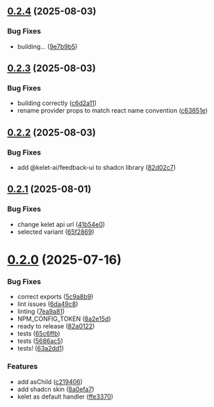 ## [0.2.4](https://github.com/kelet-ai/feedback-ui/compare/v0.2.3...v0.2.4) (2025-08-03)

### Bug Fixes

- building... ([9e7b9b5](https://github.com/kelet-ai/feedback-ui/commit/9e7b9b55687a8af527e902b4535f79a8c38cc053))

## [0.2.3](https://github.com/kelet-ai/feedback-ui/compare/v0.2.2...v0.2.3) (2025-08-03)

### Bug Fixes

- building correctly ([c6d2a11](https://github.com/kelet-ai/feedback-ui/commit/c6d2a119d2c6e34a4eb2d7972b7f7b42a66883ff))
- rename provider props to match react name convention ([c63651e](https://github.com/kelet-ai/feedback-ui/commit/c63651ec53e1a22cb9d9c4d5cc79957b7fc684e8))

## [0.2.2](https://github.com/kelet-ai/feedback-ui/compare/v0.2.1...v0.2.2) (2025-08-03)

### Bug Fixes

- add @kelet-ai/feedback-ui to shadcn library ([82d02c7](https://github.com/kelet-ai/feedback-ui/commit/82d02c70c60611e39067ec539a80989d0697e76c))

## [0.2.1](https://github.com/kelet-ai/feedback-ui/compare/v0.2.0...v0.2.1) (2025-08-01)

### Bug Fixes

- change kelet api url ([41b54e0](https://github.com/kelet-ai/feedback-ui/commit/41b54e098ad34a5449560a5fc49695abb61316db))
- selected variant ([65f2869](https://github.com/kelet-ai/feedback-ui/commit/65f286934caad5eb6428b69a4c056d0ce586a4e2))

# [0.2.0](https://github.com/kelet-ai/feedback-ui/compare/c219406e4ac4af90fa80b93787cfaadba7484e59...v0.2.0) (2025-07-16)

### Bug Fixes

- correct exports ([5c9a8b9](https://github.com/kelet-ai/feedback-ui/commit/5c9a8b906164c7228b2158f319db32b8b47d6f92))
- lint issues ([6da49c8](https://github.com/kelet-ai/feedback-ui/commit/6da49c83e46a062df65cb9a6826fc8c609a3b01a))
- linting ([7ea9a81](https://github.com/kelet-ai/feedback-ui/commit/7ea9a81a16c58abd10d43981f00feed28e5b9e6d))
- NPM_CONFIG_TOKEN ([8a2e15d](https://github.com/kelet-ai/feedback-ui/commit/8a2e15de655ff5f0d9ffcf84996e765e60bbae38))
- ready to release ([82a0122](https://github.com/kelet-ai/feedback-ui/commit/82a012289f3b8c9eb9013cd8dbc7bfef05347a82))
- tests ([65c6ffb](https://github.com/kelet-ai/feedback-ui/commit/65c6ffb35c9740b7e75d5dab216e7010d5785abb))
- tests ([5686ac5](https://github.com/kelet-ai/feedback-ui/commit/5686ac55d482a80419d3e81641b3a17ed8f8601c))
- tests! ([63a2dd1](https://github.com/kelet-ai/feedback-ui/commit/63a2dd16419e9150cba77387523dbc235f056880))

### Features

- add asChild ([c219406](https://github.com/kelet-ai/feedback-ui/commit/c219406e4ac4af90fa80b93787cfaadba7484e59))
- add shadcn skin ([8a0efa7](https://github.com/kelet-ai/feedback-ui/commit/8a0efa74542694f1ae327872c48062cb0dd1a438))
- kelet as default handler ([ffe3370](https://github.com/kelet-ai/feedback-ui/commit/ffe33706349f3cd84d7bb7158035d5e073905279))
